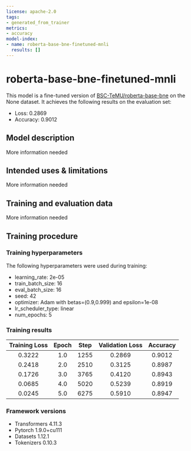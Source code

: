 ```yaml
---
license: apache-2.0
tags:
- generated_from_trainer
metrics:
- accuracy
model-index:
- name: roberta-base-bne-finetuned-mnli
  results: []
---
```


<!-- This model card has been generated automatically according to the information the Trainer had access to. You
should probably proofread and complete it, then remove this comment. -->

# roberta-base-bne-finetuned-mnli

This model is a fine-tuned version of [BSC-TeMU/roberta-base-bne](https://huggingface.co/BSC-TeMU/roberta-base-bne) on the None dataset.
It achieves the following results on the evaluation set:
- Loss: 0.2869
- Accuracy: 0.9012

## Model description

More information needed

## Intended uses & limitations

More information needed

## Training and evaluation data

More information needed

## Training procedure

### Training hyperparameters

The following hyperparameters were used during training:
- learning_rate: 2e-05
- train_batch_size: 16
- eval_batch_size: 16
- seed: 42
- optimizer: Adam with betas=(0.9,0.999) and epsilon=1e-08
- lr_scheduler_type: linear
- num_epochs: 5

### Training results

| Training Loss | Epoch | Step | Validation Loss | Accuracy |
|:-------------:|:-----:|:----:|:---------------:|:--------:|
| 0.3222        | 1.0   | 1255 | 0.2869          | 0.9012   |
| 0.2418        | 2.0   | 2510 | 0.3125          | 0.8987   |
| 0.1726        | 3.0   | 3765 | 0.4120          | 0.8943   |
| 0.0685        | 4.0   | 5020 | 0.5239          | 0.8919   |
| 0.0245        | 5.0   | 6275 | 0.5910          | 0.8947   |


### Framework versions

- Transformers 4.11.3
- Pytorch 1.9.0+cu111
- Datasets 1.12.1
- Tokenizers 0.10.3
